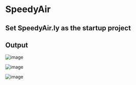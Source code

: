 # SpeedyAir

## Set SpeedyAir.ly as the startup project

## Output

![image](https://github.com/umangborad123/Airline/assets/16465669/a0a8098a-de7f-4e99-8206-caf45a1a9f55)

![image](https://github.com/umangborad123/Airline/assets/16465669/2f5c6133-9dba-4527-b34f-2f43c59ab7f2)

![image](https://github.com/umangborad123/Airline/assets/16465669/2cffbf61-8757-4864-9be8-286a70cd920f)





